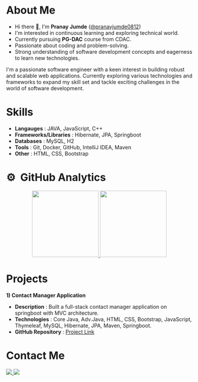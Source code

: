 # About Me
- Hi there 👋, I'm **Pranay Jumde** ([@pranayjumde0812](https://github.com/pranayjumde0812))
- I'm interested in continuous learning and exploring technical world.
- Currently pursuing **PG-DAC** course from CDAC.
- Passionate about coding and problem-solving.
- Strong understanding of software development concepts and eagerness to learn new technologies.
  
I'm a passionate software engineer with a keen interest in building robust and scalable web applications.
Currently exploring various technologies and frameworks to expand my skill set and tackle exciting challenges in the world of software development.

# Skills
- **Langauges** : JAVA, JavaScript, C++
- **Frameworks/Libraries** : Hibernate, JPA, Springboot
- **Databases** : MySQL, H2
- **Tools** : Git, Docker, GitHub, IntelliJ IDEA, Maven
- **Other** : HTML, CSS, Bootstrap

# ⚙️ &nbsp;GitHub Analytics

<p align="center">
<a href="https://github.com/pranayjumde0812">
  <img height="180em" src="https://github-readme-stats-eight-theta.vercel.app/api?username=pranayjumde0812&show_icons=true&theme=vue-dark&include_all_commits=true&count_private=true" />
  <img height="180em" src="https://github-readme-stats-eight-theta.vercel.app/api/top-langs/?username=pranayjumde0812&layout=compact&exclude_lang=java+r&theme=vue-dark" />
</a>
</p>

# Projects
**1) Contact Manager Application**
- **Description** : Built a full-stack contact manager application on springboot with MVC architecture.
- **Technologies** : Core Java, Adv.Java, HTML, CSS, Bootstrap, JavaScript, Thymeleaf, MySQL, Hibernate, JPA, Maven, Springboot. 
- **GitHub Repository** : [Project Link](https://github.com/pranayjumde0812/contact-manager)

# Contact Me
  <a target="_blank" href="mailto:pranayjumde13@gmail.com">
    <img src="https://img.shields.io/badge/-Gmail-D14836?style=for-the-badge&logo=Gmail&logoColor=white">
</a>
<a target="_blank" href="https://www.linkedin.com/in/pranay-jumde/">
    <img src="https://img.shields.io/badge/-LinkedIn-0077B5?style=for-the-badge&logo=Linkedin&logoColor=white">
</a>






<!--
**pranayjumde0812/pranayjumde0812** is a ✨ _special_ ✨ repository because its `README.md` (this file) appears on your GitHub profile.

Here are some ideas to get you started:

- 🔭 I’m currently working on ...
- 🌱 I’m currently learning ...
- 👯 I’m looking to collaborate on ...
- 🤔 I’m looking for help with ...
- 💬 Ask me about ...
- 📫 How to reach me: ...
- 😄 Pronouns: ...
- ⚡ Fun fact: ...
-->
